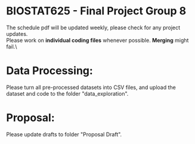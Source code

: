 # BIOSTAT625 - Final Project Group 8

The schedule pdf will be updated weekly, please check for any project updates.\
Please work on **individual coding files** whenever possible. **Merging** might fail.\

# Data Processing:

Please turn all pre-processed datasets into CSV files, and upload the dataset and code to the folder "data_exploration".


# Proposal:

Please update drafts to folder "Proposal Draft".
